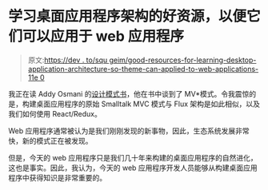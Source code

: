# 学习桌面应用程序架构的好资源，以便它们可以应用于 web 应用程序

> 原文:[https://dev . to/squ geim/good-resources-for-learning-desktop-application-architecture-so-theme-can-applied-to-web-applications-11e 0](https://dev.to/squgeim/good-resources-for-learning-desktop-application-architecture-so-that-they-can-be-applied-to-web-applications-11e0)

我正在读 Addy Osmani 的[设计模式书](https://addyosmani.com/resources/essentialjsdesignpatterns/book/#detailmvcmvp)，他在书中谈到了 MV*模式。令我震惊的是，构建桌面应用程序的原始 Smalltalk MVC 模式与 Flux 架构是如此相似，以及我们如何使用 React/Redux。

Web 应用程序通常被认为是我们刚刚发现的新事物，因此，生态系统发展非常快，新的模式正在被发现。

但是，今天的 web 应用程序只是我们几十年来构建的桌面应用程序的自然进化，这也是事实。因此，我认为，今天的 web 应用程序开发人员能够从构建桌面应用程序中获得知识是非常重要的。